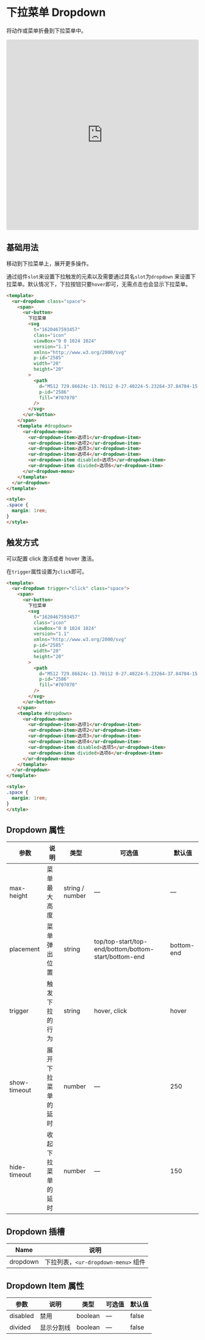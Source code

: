 # 下拉菜单 Dropdown

将动作或菜单折叠到下拉菜单中。

<iframe src="https://codesandbox.io/embed/dropdown-s5jz4?fontsize=14&hidenavigation=1&module=%2Fsrc%2Fcomponents%2Fdropdown.vue&theme=dark"
     style="width:100%; height:500px; border:0; border-radius: 4px; overflow:hidden;"
     title="dropdown"
     allow="accelerometer; ambient-light-sensor; camera; encrypted-media; geolocation; gyroscope; hid; microphone; midi; payment; usb; vr; xr-spatial-tracking"
     sandbox="allow-forms allow-modals allow-popups allow-presentation allow-same-origin allow-scripts"
   ></iframe>

## 基础用法

移动到下拉菜单上，展开更多操作。

通过组件`slot`来设置下拉触发的元素以及需要通过具名`slot`为`dropdown` 来设置下拉菜单。默认情况下，下拉按钮只要`hover`即可，无需点击也会显示下拉菜单。

```html
<template>
  <ur-dropdown class="space">
    <span>
      <ur-button>
        下拉菜单
        <svg
          t="1620467593457"
          class="icon"
          viewBox="0 0 1024 1024"
          version="1.1"
          xmlns="http://www.w3.org/2000/svg"
          p-id="2585"
          width="20"
          height="20"
        >
          <path
            d="M512 729.86624c-13.70112 0-27.40224-5.23264-37.84704-15.6672l-328.69376-328.704c-20.91008-20.91008-20.91008-54.80448 0-75.70432 20.89984-20.89984 54.79424-20.89984 75.70432 0L512 600.63744l290.83648-290.83648c20.91008-20.89984 54.80448-20.89984 75.70432 0 20.91008 20.89984 20.91008 54.79424 0 75.70432l-328.69376 328.704C539.40224 724.64384 525.70112 729.86624 512 729.86624z"
            p-id="2586"
            fill="#707070"
          />
        </svg>
      </ur-button>
    </span>
    <template #dropdown>
      <ur-dropdown-menu>
        <ur-dropdown-item>选项1</ur-dropdown-item>
        <ur-dropdown-item>选项2</ur-dropdown-item>
        <ur-dropdown-item>选项3</ur-dropdown-item>
        <ur-dropdown-item>选项4</ur-dropdown-item>
        <ur-dropdown-item disabled>选项5</ur-dropdown-item>
        <ur-dropdown-item divided>选项6</ur-dropdown-item>
      </ur-dropdown-menu>
    </template>
  </ur-dropdown>
</template>

<style>
.space {
  margin: 1rem;
}
</style>
```
## 触发方式

可以配置 click 激活或者 hover 激活。

在`trigger`属性设置为`click`即可。
```html
<template>
  <ur-dropdown trigger="click" class="space">
    <span>
      <ur-button>
        下拉菜单
        <svg
          t="1620467593457"
          class="icon"
          viewBox="0 0 1024 1024"
          version="1.1"
          xmlns="http://www.w3.org/2000/svg"
          p-id="2585"
          width="20"
          height="20"
        >
          <path
            d="M512 729.86624c-13.70112 0-27.40224-5.23264-37.84704-15.6672l-328.69376-328.704c-20.91008-20.91008-20.91008-54.80448 0-75.70432 20.89984-20.89984 54.79424-20.89984 75.70432 0L512 600.63744l290.83648-290.83648c20.91008-20.89984 54.80448-20.89984 75.70432 0 20.91008 20.89984 20.91008 54.79424 0 75.70432l-328.69376 328.704C539.40224 724.64384 525.70112 729.86624 512 729.86624z"
            p-id="2586"
            fill="#707070"
          />
        </svg>
      </ur-button>
    </span>
    <template #dropdown>
      <ur-dropdown-menu>
        <ur-dropdown-item>选项1</ur-dropdown-item>
        <ur-dropdown-item>选项2</ur-dropdown-item>
        <ur-dropdown-item>选项3</ur-dropdown-item>
        <ur-dropdown-item>选项4</ur-dropdown-item>
        <ur-dropdown-item disabled>选项5</ur-dropdown-item>
        <ur-dropdown-item divided>选项6</ur-dropdown-item>
      </ur-dropdown-menu>
    </template>
  </ur-dropdown>
</template>

<style>
.space {
  margin: 1rem;
}
</style>
```
## Dropdown 属性
| 参数          | 说明            | 类型            | 可选值                 | 默认值   |
|-------------  |---------------- |---------------- |---------------------- |-------- |
| max-height    | 菜单最大高度  | string / number |           —      | — |
| placement    | 菜单弹出位置     | string | top/top-start/top-end/bottom/bottom-start/bottom-end  | bottom-end |
| trigger       | 触发下拉的行为     | string          | hover, click  | hover |
| show-timeout  | 展开下拉菜单的延时 | number          | — | 250 |
| hide-timeout  | 收起下拉菜单的延时 | number          | — | 150 |

## Dropdown 插槽

| Name | 说明 |
|------|--------|
| dropdown | 下拉列表，`<ur-dropdown-menu>` 组件     |

## Dropdown Item 属性
| 参数          | 说明            | 类型            | 可选值                 | 默认值   |
|-------------  |---------------- |---------------- |---------------------- |-------- |
| disabled      | 禁用     | boolean          | — | false |
| divided       | 显示分割线     | boolean          | — | false |